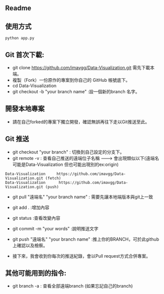 ## Readme

## 使用方式
`python app.py`  

## Git 首次下載:
* git clone https://github.com/imavgg/Data-Visualization.git 需先下載本端。
* 複製（Fork）一份原作的專案到你自己的 GitHub 帳號底下。
* cd Data-Visualization
* git checkout -b "your branch name" :設一個新的branch 名字。

## 開發本地專案

* 請在自己forked的專案下獨立開發，確認無誤再往下走以Git推送至此。

## Git 推送
* git checkout "your branch" : 切換到自己設定的分支下。
* git remote -v : 查看自己推送的遠端位子名稱 ---> 會出現類似以下(遠端名可能是Data-Visualization 但也可能出現別的ex:origin)

```
Data-Visualization     https://github.com/imavgg/Data-Visualization.git (fetch)
Data-Visualization      https://github.com/imavgg/Data-Visualization.git (push)
```
* git pull "遠端名"  "your branch name" : 需要先讓本地端版本與git上一致
* git add . :增加內容
* git status :查看改變內容
* git commit -m  "your words" :說明推送文字

* git push "遠端名" "your branch name" :推上你的BRANCH，可於此github上確認以及檢察。


* 接下來，我會收到你每次的推送紀錄，會以Pull request方式合併專案。

## 其他可能用到的指令:
* git branch -a : 查看全部遠端branch (如果忘記自己的branch)
